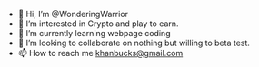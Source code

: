 - 👋 Hi, I’m @WonderingWarrior
- 👀 I’m interested in Crypto and play to earn.
- 🌱 I’m currently learning webpage coding
- 💞️ I’m looking to collaborate on nothing but willing to beta test.
- 📫 How to reach me khanbucks@gmail.com

<!---
WonderingWarrior/WonderingWarrior is a ✨ special ✨ repository because its `README.md` (this file) appears on your GitHub profile.
You can click the Preview link to take a look at your changes.
--->
